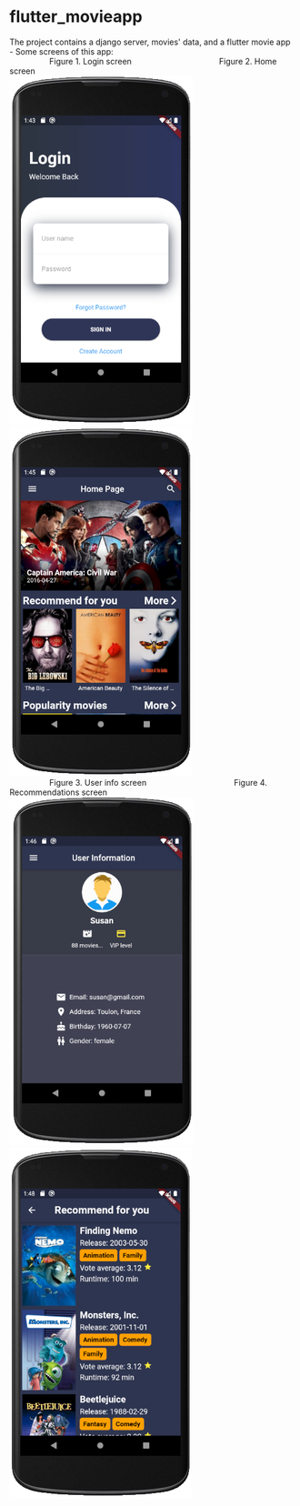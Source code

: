 # flutter_movieapp
The project contains a django server, movies' data, and a flutter movie app
<br>- Some screens of this app:
<br>&emsp;&emsp;&emsp;&emsp;&emsp;Figure 1. Login screen&emsp;&emsp;&emsp;&emsp;&emsp;&emsp;&emsp;&emsp;&emsp;&emsp;&emsp;Figure 2. Home screen
<br>![alt text](https://github.com/datnt-16520200/flutter_movieapp/blob/master/images/login_screen.PNG)
![alt text](https://github.com/datnt-16520200/flutter_movieapp/blob/master/images/home_screen.PNG)
<br>&emsp;&emsp;&emsp;&emsp;&emsp;Figure 3. User info screen&emsp;&emsp;&emsp;&emsp;&emsp;&emsp;&emsp;&emsp;&emsp;&emsp;&emsp;Figure 4. Recommendations screen
<br>![alt text](https://github.com/datnt-16520200/flutter_movieapp/blob/master/images/user_info_screen.PNG)
![alt text](https://github.com/datnt-16520200/flutter_movieapp/blob/master/images/recommend_screen.PNG)
